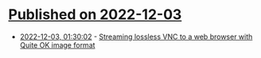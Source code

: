 # [Published on 2022-12-03](index.md)

* [2022-12-03, 01:30:02](https://news.ycombinator.com/item?id=33839326) - [Streaming lossless VNC to a web browser with Quite OK image format](https://kasmweb.com/docs/latest/how_to/lossless.html)
